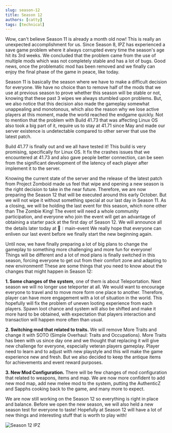 ```yaml
---
slug: season-12
title: Season 12
authors: [catty]
tags: [technical]
---
```



Wow, can't believe Season 11 is already a month old now! This is really an unexpected accomplishment for us. Since Season 8, IPZ has experienced a save game problem where it always corrupted every time the season's age hit its 3rd weeks. We concluded that the problem came from the use of multiple mods which was not completely stable and has a lot of bugs. Good news, once the problematic mod has been removed and we finally can enjoy the final phase of the game in peace, like today.


Season 11 is basically the season where we have to make a difficult decision for everyone. We have no choice than to remove half of the mods that we use at previous season to prove whether this season will be stable or not, knowing that these past 3 wipes we always stumbled upon problems. But, we also notice that this decision also made the gameplay somewhat unappealing and monotonous, which also the reason why we lose active players at this moment, made the world reached the endgame quickly. Not to mention that the problem with Build 41.73 that was affecting Linux OS also took a big part of it, require us to stay at 41.71 since May and made our server existence is undetectable compared to other server that use the latest patch.

Build 41.77 is finally out and we all have tested it! This build is very promising, specifically for Linux OS. It fix the crashes issues that we encountered at 41.73 and also gave people better connection, can be seen from the significant development of the latency of each player after implement it to the server.

Knowing the current state of the server and the release of the latest patch from Project Zomboid made us feel that wipe and opening a new season is the right decision to take in the near future. Therefore, we are now preparing the Season 12 that will be executed around this early October. But we will not wipe it without something special at our last day in Season 11. As a closing, we will be holding the last event for this season, which none other than The Zombie King! The event will need a whole community participation, and everyone who join the event will get an advantage of obtaining a starter pack at the first day of Season 12. We will announce all the details later today at ⁠🎊︱main-event We really hope that everyone can enliven our last event before we finally start the new beginning again.

Until now, we have finally preparing a lot of big plans to change the gameplay to something more challenging and more fun for everyone! Things will be different and a lot of mod plans is finally switched in this season, forcing everyone to get out from their comfort zone and adapting to new environment! These are some things that you need to know about the changes that might happen in Season 12:

**1. Some changes of the system**, one of them is about Teleportation. Next season we will no longer use teleporter at all. We would want to encourage everyone to travel and to move more form one place to another. Therefore, player can have more engagement with a lot of situation in the world. This hopefully will fix the problem of uneven looting experience from each players. Spawn loot chance and system will also be shifted and make it more hard to be obtained, with expectation that players interaction and transaction will happen more often than usual.

**2. Switching mod that related to traits.** We will remove More Traits and change it with SOTO (Simple Overhaul: Traits and Occupations). More Traits has been with us since day one and we thought that replacing it will give new challenge for everyone, especially veteran players gameplay. Player need to learn and to adjust with new playstyle and this will make the game experience new and fresh. But we also decided to keep the antique items for achievements and event reward purposes.

**3. New Mod Configuration.** There will be few changes of mod configuration that related to weapons, items and map. We are now more confident to add new mod map, add new melee mod to the system, putting the AuthenticZ and Sapphs cooking back to the game, and many more to expect.

We are now still working on the Season 12 so everything is right in place and balance. Before we open the new season, we will also held a new season test for everyone to taste! Hopefully at Season 12 will have a lot of new things and interesting stuff that is worth to play with!

![Season 12 IPZ](https://cdn.discordapp.com/attachments/1026846869093105694/1026847061460668456/unknown.png)

